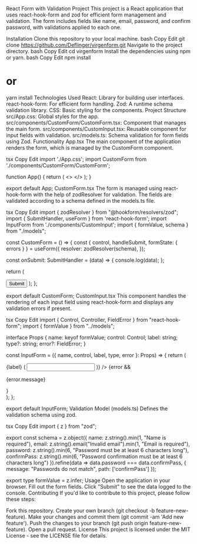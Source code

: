 React Form with Validation Project
This project is a React application that uses react-hook-form and zod for efficient form management and validation. The form includes fields like name, email, password, and confirm password, with validations applied to each one.

Installation
Clone this repository to your local machine.
bash
Copy
Edit
git clone https://github.com/Deflinger/virgenform.git
Navigate to the project directory.
bash
Copy
Edit
cd virgenform
Install the dependencies using npm or yarn.
bash
Copy
Edit
npm install

# or

yarn install
Technologies Used
React: Library for building user interfaces.
react-hook-form: For efficient form handling.
Zod: A runtime schema validation library.
CSS: Basic styling for the components.
Project Structure
src/App.css: Global styles for the app.
src/components/CustomForm/CustomForm.tsx: Component that manages the main form.
src/components/CustomInput.tsx: Reusable component for input fields with validation.
src/models.ts: Schema validation for form fields using Zod.
Functionality
App.tsx
The main component of the application renders the form, which is managed by the CustomForm component.

tsx
Copy
Edit
import './App.css';
import CustomForm from './components/CustomForm/CustomForm';

function App() {
return (
<>
<CustomForm />
</>
);
}

export default App;
CustomForm.tsx
The form is managed using react-hook-form with the help of zodResolver for validation. The fields are validated according to a schema defined in the models.ts file.

tsx
Copy
Edit
import { zodResolver } from "@hookform/resolvers/zod";
import { SubmitHandler, useForm } from 'react-hook-form';
import InputForm from './components/CustomInput';
import { formValue, schema } from "./models";

const CustomForm = () => {
const { control, handleSubmit, formState: { errors } } = useForm<formValue>({
resolver: zodResolver(schema),
});

const onSubmit: SubmitHandler<formValue> = (data) => {
console.log(data);
};

return (
<form onSubmit={handleSubmit(onSubmit)}>
<InputForm name="name" control={control} label="Name" type="text" error={errors.name} />
<InputForm name="email" control={control} label="Email" type="email" error={errors.email} />
<InputForm name="password" control={control} label="Password" type="password" error={errors.password} />
<InputForm name="confirmPass" control={control} label="ConfirmPass" type="password" error={errors.confirmPass} />
<button type="submit">Submit</button>
</form>
);
};

export default CustomForm;
CustomInput.tsx
This component handles the rendering of each input field using react-hook-form and displays any validation errors if present.

tsx
Copy
Edit
import { Control, Controller, FieldError } from "react-hook-form";
import { formValue } from "../models";

interface Props {
name: keyof formValue;
control: Control<formValue>;
label: string;
type?: string;
error?: FieldError;
}

const InputForm = ({ name, control, label, type, error }: Props) => {
return (
<div className="form-group">
<label htmlFor={name}>{label}</label>
<Controller
name={name}
control={control}
render={({ field }) => (
<input
id={name}
type={type}
{...field}
className={`form-control ${error ? "is-invalid" : ""}`}
/>
)}
/>
{error && <p className="error">{error.message}</p>}
</div>
);
};

export default InputForm;
Validation Model (models.ts)
Defines the validation schema using zod.

tsx
Copy
Edit
import { z } from "zod";

export const schema = z.object({
name: z.string().min(1, "Name is required"),
email: z.string().email("Invalid email").min(1, "Email is required"),
password: z.string().min(6, "Password must be at least 6 characters long"),
confirmPass: z.string().min(6, "Password confirmation must be at least 6 characters long")
}).refine(data => data.password === data.confirmPass, {
message: "Passwords do not match",
path: ['confirmPass']
});

export type formValue = z.infer<typeof schema>;
Usage
Open the application in your browser.
Fill out the form fields.
Click "Submit" to see the data logged to the console.
Contributing
If you'd like to contribute to this project, please follow these steps:

Fork this repository.
Create your own branch (git checkout -b feature-new-feature).
Make your changes and commit them (git commit -am 'Add new feature').
Push the changes to your branch (git push origin feature-new-feature).
Open a pull request.
License
This project is licensed under the MIT License - see the LICENSE file for details.
